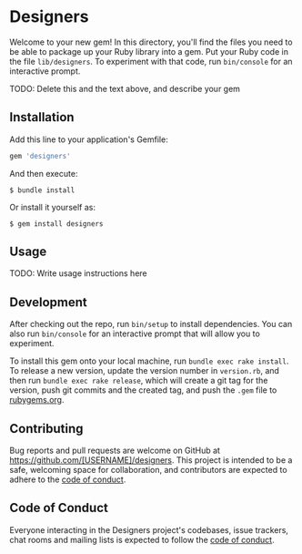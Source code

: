 # Designers

Welcome to your new gem! In this directory, you'll find the files you need to be able to package up your Ruby library into a gem. Put your Ruby code in the file `lib/designers`. To experiment with that code, run `bin/console` for an interactive prompt.

TODO: Delete this and the text above, and describe your gem

## Installation

Add this line to your application's Gemfile:

```ruby
gem 'designers'
```

And then execute:

    $ bundle install

Or install it yourself as:

    $ gem install designers

## Usage

TODO: Write usage instructions here

## Development

After checking out the repo, run `bin/setup` to install dependencies. You can also run `bin/console` for an interactive prompt that will allow you to experiment.

To install this gem onto your local machine, run `bundle exec rake install`. To release a new version, update the version number in `version.rb`, and then run `bundle exec rake release`, which will create a git tag for the version, push git commits and the created tag, and push the `.gem` file to [rubygems.org](https://rubygems.org).

## Contributing

Bug reports and pull requests are welcome on GitHub at https://github.com/[USERNAME]/designers. This project is intended to be a safe, welcoming space for collaboration, and contributors are expected to adhere to the [code of conduct](https://github.com/[USERNAME]/designers/blob/master/CODE_OF_CONDUCT.md).

## Code of Conduct

Everyone interacting in the Designers project's codebases, issue trackers, chat rooms and mailing lists is expected to follow the [code of conduct](https://github.com/[USERNAME]/designers/blob/master/CODE_OF_CONDUCT.md).
